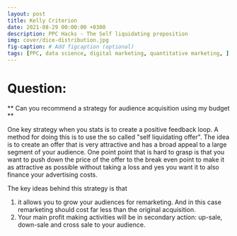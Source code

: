 ```yaml
---
layout: post
title: Kelly Criterion
date: 2021-08-29 00:00:00 +0300
description: PPC Hacks - The Self liquidating proposition
img: cover/dice-distribution.jpg 
fig-caption: # Add figcaption (optional)
tags: [PPC, data science, digital marketing, quantitative marketing, ] 
---
```


# Question:

** Can you recommend a strategy for audience acquisition using my budget **

One key strategy when you stats is to create a positive feedback loop. A method for doing this is to use the so called "self liquidating offer". The idea is to create an offer that is very attractive and has a broad appeal to a large segment of your audience. One point point that is hard to grasp is that you want to push down the price of the offer to the break even point to make it as attractive as possible without taking a loss and yes you want it to also finance your advertising costs.

The key ideas behind this strategy is that 
1. it allows you to grow your audiences for remarketing. And in this case remarketing should cost far less than the original acquisition. 
1. Your main profit making activities will be in secondary action: up-sale, down-sale and cross sale to your audience.

